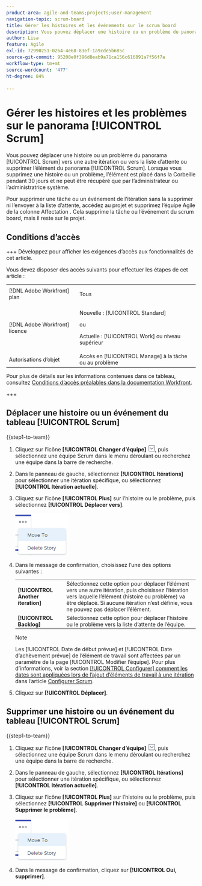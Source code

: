 ```yaml
---
product-area: agile-and-teams;projects;user-management
navigation-topic: scrum-board
title: Gérer les histoires et les événements sur le scrum board
description: Vous pouvez déplacer une histoire ou un problème du panorama Scrum vers une autre itération ou vers la liste d’attente ou supprimer l’élément du panorama Scrum. Lorsque vous supprimez une histoire ou un problème, l’élément est placé dans la Corbeille pendant 30 jours et ne peut être récupéré que par l’administrateur ou l’administratrice système.
author: Lisa
feature: Agile
exl-id: 72990251-0264-4e68-83ef-1a9cde5b685c
source-git-commit: 95208e0f396d8eab9a71ca156c616891a7f56f7a
workflow-type: tm+mt
source-wordcount: '477'
ht-degree: 84%

---
```


# Gérer les histoires et les problèmes sur le panorama [!UICONTROL Scrum]

Vous pouvez déplacer une histoire ou un problème du panorama [!UICONTROL Scrum] vers une autre itération ou vers la liste d’attente ou supprimer l’élément du panorama [!UICONTROL Scrum]. Lorsque vous supprimez une histoire ou un problème, l’élément est placé dans la Corbeille pendant 30 jours et ne peut être récupéré que par l’administrateur ou l’administratrice système.

Pour supprimer une tâche ou un événement de l’itération sans la supprimer ni l’envoyer à la liste d’attente, accédez au projet et supprimez l’équipe Agile de la colonne Affectation . Cela supprime la tâche ou l’événement du scrum board, mais il reste sur le projet.

## Conditions d’accès

+++ Développez pour afficher les exigences d’accès aux fonctionnalités de cet article.

Vous devez disposer des accès suivants pour effectuer les étapes de cet article :

<table style="table-layout:auto"> 
 <tbody> 
  <tr> 
   <td role="rowheader">[!DNL Adobe Workfront] plan</td> 
   <td> <p>Tous</p> </td> 
  </tr> 
  <tr> 
   <td role="rowheader">[!DNL Adobe Workfront] licence</td> 
   <td> <p>Nouvelle : [!UICONTROL Standard]</p> 
   ou
   <p>Actuelle : [!UICONTROL Work] ou niveau supérieur</p> </td> 
  </tr>
   <tr> 
   <td role="rowheader">Autorisations d’objet</td> 
   <td>Accès en [!UICONTROL Manage] à la tâche ou au problème </td> 
  </tr>
 </tbody> 
</table>

Pour plus de détails sur les informations contenues dans ce tableau, consultez [Conditions d’accès préalables dans la documentation Workfront](/help/quicksilver/administration-and-setup/add-users/access-levels-and-object-permissions/access-level-requirements-in-documentation.md).

+++

## Déplacer une histoire ou un événement du tableau [!UICONTROL Scrum]

{{step1-to-team}}

1. Cliquez sur l’icône **[!UICONTROL Changer d’équipe]** ![Icône Changer d’équipe](assets/switch-team-icon.png), puis sélectionnez une équipe Scrum dans le menu déroulant ou recherchez une équipe dans la barre de recherche.
1. Dans le panneau de gauche, sélectionnez **[!UICONTROL Itérations]** pour sélectionner une itération spécifique, ou sélectionnez **[!UICONTROL Itération actuelle]**.
1. Cliquez sur l’icône **[!UICONTROL Plus]** sur l’histoire ou le problème, puis sélectionnez **[!UICONTROL Déplacer vers]**.

   ![Suppression ou déplacement d’une histoire du panorama Scrum](assets/scrum-delete-move-story.png)

1. Dans le message de confirmation, choisissez l’une des options suivantes :

   <table style="table-layout:auto">
    <tr>
        <td><strong>[!UICONTROL Another iteration]</strong></td>
        <td>Sélectionnez cette option pour déplacer l’élément vers une autre itération, puis choisissez l’itération vers laquelle l’élément (histoire ou problème) va être déplacé. Si aucune itération n’est définie, vous ne pouvez pas déplacer l’élément.</td>
    </tr>
    <tr>
        <td><strong>[!UICONTROL Backlog]</strong></td>
        <td>Sélectionnez cette option pour déplacer l’histoire ou le problème vers la liste d’attente de l’équipe.</td>
    </tr>
   </table>

   >[!NOTE]
   >
   >Les [!UICONTROL Date de début prévue] et [!UICONTROL Date d’achèvement prévue] de l’élément de travail sont affectées par un paramètre de la page [!UICONTROL Modifier l’équipe]. Pour plus d’informations, voir la section [[!UICONTROL Configurer] comment les dates sont appliquées lors de l’ajout d’éléments de travail à une itération](../../../agile/get-started-with-agile-in-workfront/configure-scrum.md#configur5) dans l’article [Configurer Scrum](../../../agile/get-started-with-agile-in-workfront/configure-scrum.md).

1. Cliquez sur **[!UICONTROL Déplacer]**.

## Supprimer une histoire ou un événement du tableau [!UICONTROL Scrum]

{{step1-to-team}}

1. Cliquez sur l’icône **[!UICONTROL Changer d’équipe]** ![Icône Changer d’équipe](assets/switch-team-icon.png), puis sélectionnez une équipe Scrum dans le menu déroulant ou recherchez une équipe dans la barre de recherche.
1. Dans le panneau de gauche, sélectionnez **[!UICONTROL Itérations]** pour sélectionner une itération spécifique, ou sélectionnez **[!UICONTROL Itération actuelle]**.
1. Cliquez sur l’icône **[!UICONTROL Plus]** sur l’histoire ou le problème, puis sélectionnez **[!UICONTROL Supprimer l’histoire]** ou **[!UICONTROL Supprimer le problème]**.

   ![Suppression ou déplacement d’une histoire du panorama Scrum](assets/scrum-delete-move-story.png)

1. Dans le message de confirmation, cliquez sur **[!UICONTROL Oui, supprimer]**.
